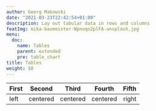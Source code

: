 ```yaml
---
author: Georg Makowski
date: "2021-03-23T22:42:54+01:00"
description: Lay out tabular data in rows and columns
featImg: mika-baumeister-Wpnoqo2plFA-unsplash.jpg
menu:
  doc:
    name: Tables
    parent: extended
    pre: table_chart
title: Tables
weight: 50
---
```


| First |     Second     |  Third   |    Fourth    |    Fifth |
| :---- | :------------: | :------: | :----------: | -------: |
| left  |    centered    | centered |   centered   |    right |
